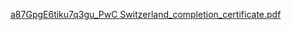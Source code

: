 [a87GpgE6tiku7q3gu_PwC Switzerland_completion_certificate.pdf](https://github.com/Diya032/PwC-Virtual-Power-BI-Experience/files/12091267/a87GpgE6tiku7q3gu_PwC.Switzerland_completion_certificate.pdf)
